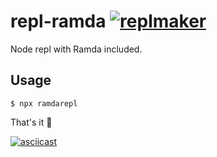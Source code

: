 # repl-ramda [![replmaker](https://img.shields.io/badge/built%20with-repl--maker-brightgreen.svg?style=for-the-badge)](https://github.com/fvictorio/repl-maker)

Node repl with Ramda included.

## Usage

```
$ npx ramdarepl
```

That's it :tada:

[![asciicast](https://asciinema.org/a/229189.svg)](https://asciinema.org/a/229189)
